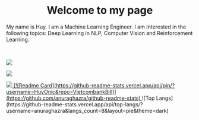 <h1 align="center">Welcome to my page</h1>
<p align="left">My name is Huy. I am a Machine Learning Engineer. I am Interested in the following topics: Deep Learning in NLP, Computer Vision and Reinforcement Learning.</p> <br>
<p>
    <img src="https://github-readme-stats.vercel.app/api?username=HuyOnic&bg_color=30,e96443,904e95&title_color=fff&text_color=fff&hide=contribs,prs"/>
</p>
<p>
    <img src="https://github-readme-stats.vercel.app/api/top-langs/?username=anuraghazra&langs_count=8&layout=pie&theme=dark"/>
    
</p>

  

<a href="https://github.com/HuyOnic/CoffeShop">
<img src="https://github-readme-stats.vercel.app/api/pin/?username=HuyOnic&repo=CoffeShop&theme=dracula"/>
</a>
<a href="https://github.com/HuyOnic/VietcombankBill">
[![Readme Card](https://github-readme-stats.vercel.app/api/pin/?username=HuyOnic&repo=VietcombankBill)](https://github.com/anuraghazra/github-readme-stats)
</a>
![Top Langs](https://github-readme-stats.vercel.app/api/top-langs/?username=anuraghazra&langs_count=8&layout=pie&theme=dark)
